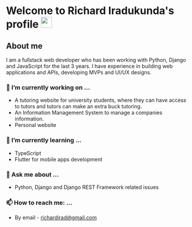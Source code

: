 # Welcome to Richard Iradukunda's profile <img src="https://media.giphy.com/media/hvRJCLFzcasrR4ia7z/giphy.gif" width="30px">

## About me

I am a fullstack web developer who has been working with Python, Django and JavaScript for the last 3 years. I have experience in building web applications and APIs, developing MVPs and UI/UX designs.

### 🔭 I’m currently working on ...

- A tutoring website for university students, where they can have access to tutors and tutors can make an extra buck tutoring.
- An Information Management System to manage a companies information.
- Personal website

### 🌱 I’m currently learning ...

- TypeScript
- Flutter for mobile apps development

### 💬 Ask me about ...

- Python, Django and Django REST Framework related issues

### 📫 How to reach me: ...

- By email - richardirad@gmail.com

<!--
**Richy-irad/Richy-irad** is a ✨ _special_ ✨ repository because its `README.md` (this file) appears on your GitHub profile.

Here are some ideas to get you started:

- 🔭 I’m currently working on ...
- 🌱 I’m currently learning ...
- 👯 I’m looking to collaborate on ...
- 🤔 I’m looking for help with ...
- 💬 Ask me about ...
- 📫 How to reach me: ...
- 😄 Pronouns: ...
- ⚡ Fun fact: ...
-->
